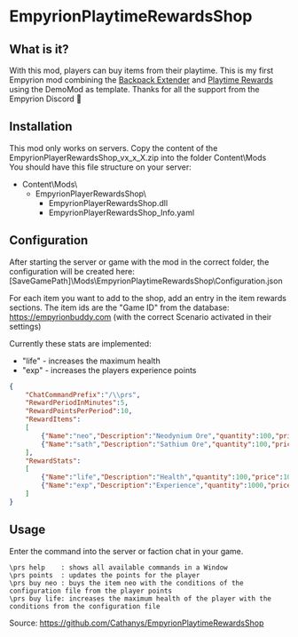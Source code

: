 # EmpyrionPlaytimeRewardsShop

## What is it?
With this mod, players can buy items from their playtime.
This is my first Empyrion mod combining the [Backpack Extender](https://github.com/GitHub-TC/EmpyrionBackpackExtender) and [Playtime Rewards](https://github.com/GitHub-TC/EmpyrionPlaytimeRewards) using the DemoMod as template.
Thanks for all the support from the Empyrion Discord 💜

## Installation

This mod only works on servers. Copy the content of the EmpyrionPlayerRewardsShop_vx_x_X.zip into the folder Content\Mods\
You should have this file structure on your server:
- Content\Mods\
	- EmpyrionPlayerRewardsShop\
 		- EmpyrionPlayerRewardsShop.dll
   		- EmpyrionPlayerRewardsShop_Info.yaml

## Configuration
After starting the server or game with the mod in the correct folder, the configuration will be created here:
\[SaveGamePath\]\\Mods\\EmpyrionPlaytimeRewardsShop\\Configuration.json

For each item you want to add to the shop, add an entry in the item rewards sections.
The item ids are the "Game ID" from the database: https://empyrionbuddy.com (with the correct Scenario activated in their settings)

Currently these stats are implemented:
- "life" - increases the maximum health
- "exp" - increases the players experience points

```json
{
	"ChatCommandPrefix":"/\\prs",
	"RewardPeriodInMinutes":5,
	"RewardPointsPerPeriod":10,
	"RewardItems":
	[
		{"Name":"neo","Description":"Neodynium Ore","quantity":100,"price":100,"itemId":4300},
		{"Name":"sath","Description":"Sathium Ore","quantity":100,"price":100,"itemId":4332}
	],
	"RewardStats":
	[
		{"Name":"life","Description":"Health","quantity":100,"price":100,"maxStat":2000},
		{"Name":"exp","Description":"Experience","quantity":1000,"price":100,"maxStat":500000}
	]
}
```



## Usage
Enter the command into the server or faction chat in your game.

```
\prs help    : shows all available commands in a Window
\prs points  : updates the points for the player
\prs buy neo : buys the item neo with the conditions of the configuration file from the player points
\prs buy life: increases the maximum health of the player with the conditions from the configuration file
```
Source: https://github.com/Cathanys/EmpyrionPlaytimeRewardsShop
